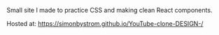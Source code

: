 Small site I made to practice CSS and making clean React components. 

Hosted at: https://simonbystrom.github.io/YouTube-clone-DESIGN-/
